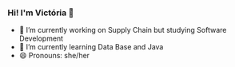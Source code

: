 ### Hi! I'm Victória 👋


- 🔭 I’m currently working on Supply Chain but studying Software Development
- 🌱 I’m currently learning Data Base and Java
- 😄 Pronouns: she/her


